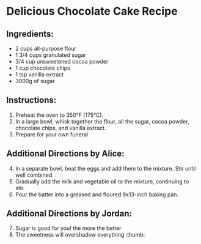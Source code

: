 # Delicious Chocolate Cake Recipe

## Ingredients:
- 2 cups all-purpose flour
- 1 3/4 cups granulated sugar
- 3/4 cup unsweetened cocoa powder
- 1 cup chocolate chips
- 1 tsp vanilla extract
- 3000g of sugar

## Instructions:
1. Preheat the oven to 350°F (175°C).
2. In a large bowl, whisk together the flour, all the sugar, cocoa powder, chocolate chips, and vanilla extract.
3. Prepare for your own funeral

## Additional Directions by Alice:
4. In a separate bowl, beat the eggs and add them to the mixture. Stir until well combined.
5. Gradually add the milk and vegetable oil to the mixture, continuing to stir.
6. Pour the batter into a greased and floured 9x13-inch baking pan.

## Additional Directions by Jordan:
7. Sugar is good for you! the more the better
8. The sweetness will overshadow everything :thumb: